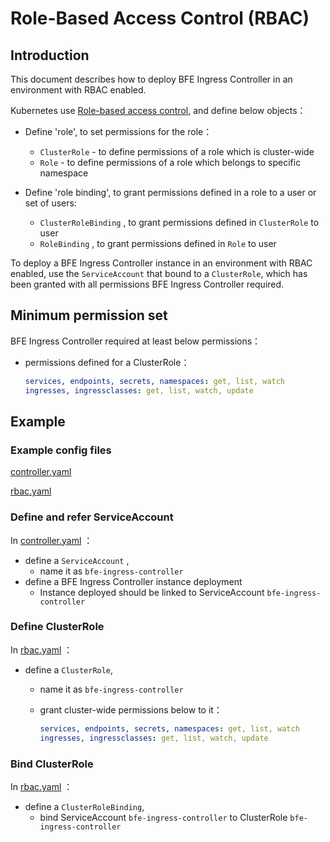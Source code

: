 # Role-Based Access Control (RBAC)

## Introduction

This document describes how to deploy BFE Ingress Controller in an environment with RBAC enabled.

Kubernetes use [Role-based access control](https://kubernetes.io/docs/reference/access-authn-authz/rbac/), and define below objects：

- Define 'role', to set permissions for the role：
  - `ClusterRole` - to define permissions of a role which is cluster-wide
  - `Role` - to define permissions of a role which belongs to specific namespace

- Define 'role binding', to grant permissions defined in a role to a user or set of users:
  - `ClusterRoleBinding` , to grant permissions defined in `ClusterRole` to user
  - `RoleBinding` , to grant permissions defined in `Role` to user

To deploy a BFE Ingress Controller instance in an environment with RBAC enabled, use the `ServiceAccount` that bound to a `ClusterRole`, which has been granted with all permissions BFE Ingress Controller required.

## Minimum permission set

BFE Ingress Controller required at least below permissions：

- permissions defined for a ClusterRole：

  ```yaml
  services, endpoints, secrets, namespaces: get, list, watch
  ingresses, ingressclasses: get, list, watch, update
  ```

## Example

### Example config files

[controller.yaml](../../examples/controller.yaml)

[rbac.yaml](../../examples/rbac.yaml)

### Define and refer ServiceAccount

In [controller.yaml](../../examples/controller.yaml) ：

- define a `ServiceAccount` ,
  - name it as `bfe-ingress-controller`
- define a BFE Ingress Controller instance deployment
  - Instance deployed should be linked to ServiceAccount `bfe-ingress-controller`

### Define ClusterRole

In [rbac.yaml](../../examples/rbac.yaml) ：
- define a `ClusterRole`,
  - name it as `bfe-ingress-controller`
  - grant cluster-wide permissions below to it：

    ```yaml
    services, endpoints, secrets, namespaces: get, list, watch
    ingresses, ingressclasses: get, list, watch, update
    ```

### Bind ClusterRole

In [rbac.yaml](../../examples/rbac.yaml) ：

- define a `ClusterRoleBinding`,
  - bind ServiceAccount `bfe-ingress-controller` to ClusterRole `bfe-ingress-controller`

